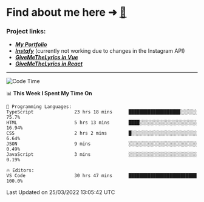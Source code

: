 # Find about me here ➜ [🧑](https://pauabella.dev)

### Project links:
- ***[My Portfolio](https://pauabella.dev)***
- ***[Instafy](https://instafy.me)*** (currently not working due to changes in the Instagram API)
- ***[GiveMeTheLyrics in Vue](https://lyrics.pauabella.dev)***
- ***[GiveMeTheLyrics in React](https://pauabella.dev/GiveMeTheLyrics)***

---
<!--START_SECTION:waka-->
![Code Time](http://img.shields.io/badge/Code%20Time-885%20hrs%204%20mins-blue)

📊 **This Week I Spent My Time On** 

```text
💬 Programming Languages: 
TypeScript               23 hrs 18 mins      ███████████████████░░░░░░   75.7% 
HTML                     5 hrs 13 mins       ████░░░░░░░░░░░░░░░░░░░░░   16.94% 
CSS                      2 hrs 2 mins        █░░░░░░░░░░░░░░░░░░░░░░░░   6.64% 
JSON                     9 mins              ░░░░░░░░░░░░░░░░░░░░░░░░░   0.49% 
JavaScript               3 mins              ░░░░░░░░░░░░░░░░░░░░░░░░░   0.19%

🔥 Editors: 
VS Code                  30 hrs 47 mins      █████████████████████████   100.0%

```


 Last Updated on 25/03/2022 13:05:42 UTC
<!--END_SECTION:waka-->
